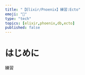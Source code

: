 ```yaml
---
title: "【Elixir/Pnoenix】練習:Ecto"
emoji: "🌟"
type: "tech"
topics: [elixir,phoenix,db,ecto]
published: false
---
```

# はじめに
練習

